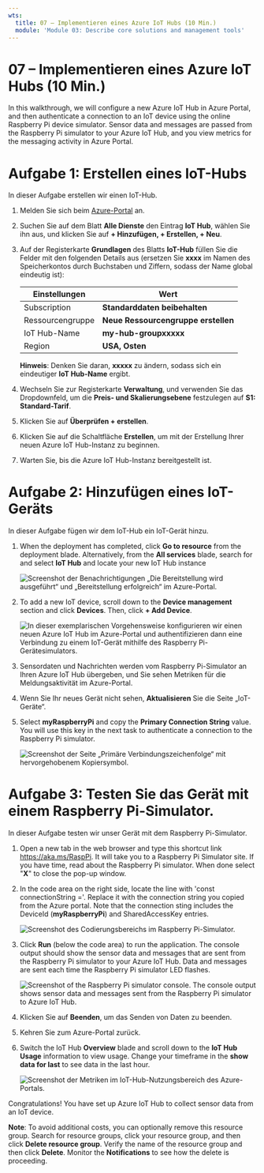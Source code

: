 ```yaml
---
wts:
  title: 07 – Implementieren eines Azure IoT Hubs (10 Min.)
  module: 'Module 03: Describe core solutions and management tools'
---
```

# <a name="07---implement-an-azure-iot-hub-10-min"></a>07 – Implementieren eines Azure IoT Hubs (10 Min.)

In this walkthrough, we will configure a new Azure IoT Hub in Azure Portal, and then authenticate a connection to an IoT device using the online Raspberry Pi device simulator. Sensor data and messages are passed from the Raspberry Pi simulator to your Azure IoT Hub, and you view metrics for the messaging activity in Azure Portal.

# <a name="task-1-create-an-iot-hub"></a>Aufgabe 1: Erstellen eines IoT-Hubs 

In dieser Aufgabe erstellen wir einen IoT-Hub. 

1. Melden Sie sich beim [Azure-Portal](https://portal.azure.com) an.

2. Suchen Sie auf dem Blatt **Alle Dienste** den Eintrag **IoT Hub**, wählen Sie ihn aus, und klicken Sie auf **+ Hinzufügen, + Erstellen, + Neu**.

3. Auf der Registerkarte **Grundlagen** des Blatts **IoT-Hub** füllen Sie die Felder mit den folgenden Details aus (ersetzen Sie **xxxx** im Namen des Speicherkontos durch Buchstaben und Ziffern, sodass der Name global eindeutig ist):

    | Einstellungen | Wert |
    |--|--|
    | Subscription | **Standarddaten beibehalten** |
    | Ressourcengruppe | **Neue Ressourcengruppe erstellen** |
    | IoT Hub-Name | **my-hub-groupxxxxx** |
    | Region | **USA, Osten** |

    **Hinweis**: Denken Sie daran, **xxxxx** zu ändern, sodass sich ein eindeutiger **IoT Hub-Name** ergibt.

4. Wechseln Sie zur Registerkarte **Verwaltung**, und verwenden Sie das Dropdownfeld, um die **Preis- und Skalierungsebene** festzulegen auf **S1: Standard-Tarif**.

5. Klicken Sie auf **Überprüfen + erstellen**.

6. Klicken Sie auf die Schaltfläche **Erstellen**, um mit der Erstellung Ihrer neuen Azure IoT Hub-Instanz zu beginnen.

7. Warten Sie, bis die Azure IoT Hub-Instanz bereitgestellt ist. 

# <a name="task-2-add-an-iot-device"></a>Aufgabe 2: Hinzufügen eines IoT-Geräts

In dieser Aufgabe fügen wir dem IoT-Hub ein IoT-Gerät hinzu. 

1. When the deployment has completed, click <bpt id="p1">**</bpt>Go to resource<ept id="p1">**</ept> from the deployment blade. Alternatively, from the <bpt id="p1">**</bpt>All services<ept id="p1">**</ept> blade, search for and select <bpt id="p2">**</bpt>IoT Hub<ept id="p2">**</ept> and locate your new IoT Hub instance

    ![Screenshot der Benachrichtigungen „Die Bereitstellung wird ausgeführt“ und „Bereitstellung erfolgreich“ im Azure-Portal.](../images/0601.png)

2. To add a new IoT device, scroll down to the <bpt id="p1">**</bpt>Device management<ept id="p1">**</ept> section and click <bpt id="p2">**</bpt>Devices<ept id="p2">**</ept>. Then, click <bpt id="p1">**</bpt>+ Add Device<ept id="p1">**</ept>.

    ![In dieser exemplarischen Vorgehensweise konfigurieren wir einen neuen Azure IoT Hub im Azure-Portal und authentifizieren dann eine Verbindung zu einem IoT-Gerät mithilfe des Raspberry Pi-Gerätesimulators.](../images/0602.png)

3. Sensordaten und Nachrichten werden vom Raspberry Pi-Simulator an Ihren Azure IoT Hub übergeben, und Sie sehen Metriken für die Meldungsaktivität im Azure-Portal.

4. Wenn Sie Ihr neues Gerät nicht sehen, **Aktualisieren** Sie die Seite „IoT-Geräte“. 

5. Select <bpt id="p1">**</bpt>myRaspberryPi<ept id="p1">**</ept> and copy the <bpt id="p2">**</bpt>Primary Connection String<ept id="p2">**</ept> value. You will use this key in the next task to authenticate a connection to the Raspberry Pi simulator.

    ![Screenshot der Seite „Primäre Verbindungszeichenfolge“ mit hervorgehobenem Kopiersymbol.](../images/0603.png)

# <a name="task-3-test-the-device-using-a-raspberry-pi-simulator"></a>Aufgabe 3: Testen Sie das Gerät mit einem Raspberry Pi-Simulator.

In dieser Aufgabe testen wir unser Gerät mit dem Raspberry Pi-Simulator. 

1. Open a new tab in the web browser and type this shortcut link <ph id="ph1">https://aka.ms/RaspPi</ph>. It will take you to a Raspberry Pi Simulator site. If you have time, read about the Raspberry Pi simulator. When done select "<bpt id="p1">**</bpt>X<ept id="p1">**</ept>" to close the pop-up window.

2. In the code area on the right side, locate the line with 'const connectionString ='. Replace it with the connection string you copied from the Azure portal. Note that the connection sting includes the DeviceId (<bpt id="p1">**</bpt>myRaspberryPi<ept id="p1">**</ept>) and SharedAccessKey entries.

    ![Screenshot des Codierungsbereichs im Raspberry Pi-Simulator.](../images/0604.png)

3. Click <bpt id="p1">**</bpt>Run<ept id="p1">**</ept> (below the code area) to run the application. The console output should show the sensor data and messages that are sent from the Raspberry Pi simulator to your Azure IoT Hub. Data and messages are sent each time the Raspberry Pi simulator LED flashes. 

    ![Screenshot of the Raspberry Pi simulator console.  The console output shows sensor data and messages sent from the Raspberry Pi simulator to Azure IoT Hub.](../images/0605.png)

5. Klicken Sie auf **Beenden**, um das Senden von Daten zu beenden.

6. Kehren Sie zum Azure-Portal zurück.

7. Switch the IoT Hub <bpt id="p1">**</bpt>Overview<ept id="p1">**</ept> blade and scroll down to the <bpt id="p2">**</bpt>IoT Hub Usage<ept id="p2">**</ept> information to view usage. Change your timeframe in the <bpt id="p1">**</bpt>show data for last<ept id="p1">**</ept> to see data in the last hour.

    ![Screenshot der Metriken im IoT-Hub-Nutzungsbereich des Azure-Portals.](../images/0606.png)


Congratulations! You have set up Azure IoT Hub to collect sensor data from an IoT device.

<bpt id="p1">**</bpt>Note<ept id="p1">**</ept>: To avoid additional costs, you can optionally remove this resource group. Search for resource groups, click your resource group, and then click <bpt id="p1">**</bpt>Delete resource group<ept id="p1">**</ept>. Verify the name of the resource group and then click <bpt id="p1">**</bpt>Delete<ept id="p1">**</ept>. Monitor the <bpt id="p1">**</bpt>Notifications<ept id="p1">**</ept> to see how the delete is proceeding.
